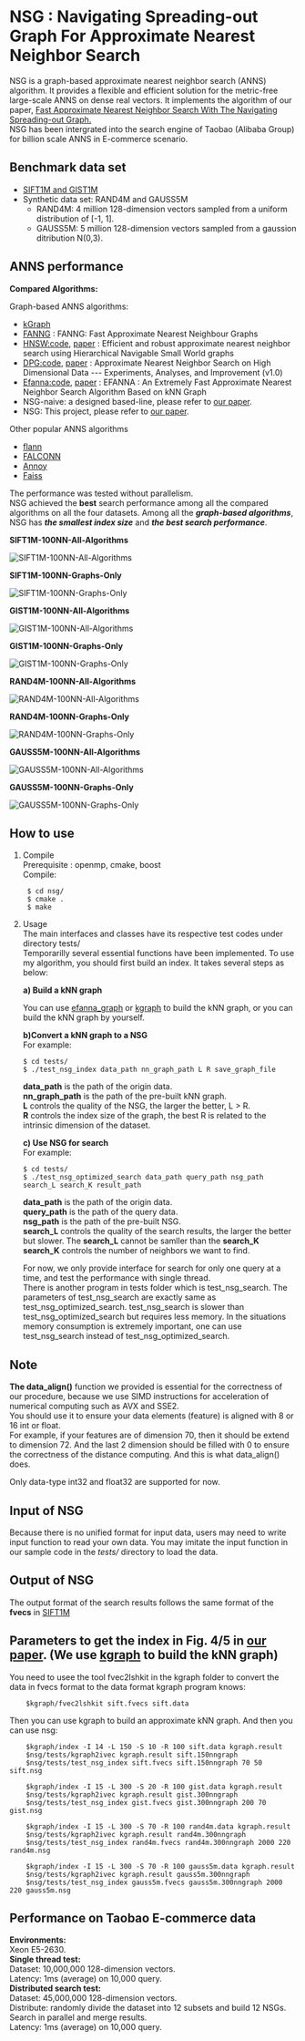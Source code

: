 NSG : Navigating Spreading-out Graph For Approximate Nearest Neighbor Search
======
NSG is a graph-based approximate nearest neighbor search (ANNS) algorithm. It provides a flexible and efficient solution for the metric-free large-scale ANNS on dense real vectors. It implements the algorithm of our paper, [Fast Approximate Nearest Neighbor Search With The Navigating Spreading-out Graph.](https://arxiv.org/abs/1707.00143)   
NSG has been intergrated into the search engine of Taobao (Alibaba Group) for billion scale ANNS in E-commerce scenario.   

Benchmark data set
------
* [SIFT1M and GIST1M](http://corpus-texmex.irisa.fr/)    
* Synthetic data set: RAND4M and GAUSS5M
	* RAND4M: 4 million 128-dimension vectors sampled from a uniform distribution of [-1, 1].
	* GAUSS5M: 5 million 128-dimension vectors sampled from a gaussion ditribution N(0,3).   


ANNS performance
------

**Compared Algorithms:**    

Graph-based ANNS algorithms:
* [kGraph](http://www.kgraph.org)  
* [FANNG](https://pdfs.semanticscholar.org/9ea6/5687a21c869fce7ecf17ca25ffcadbf77d69.pdf) : FANNG: Fast Approximate Nearest Neighbour Graphs     
* [HNSW:code](https://github.com/searchivarius/nmslib),  [paper](https://arxiv.org/abs/1603.09320) : Efficient and robust approximate nearest neighbor search using Hierarchical Navigable Small World graphs      
* [DPG:code](https://github.com/DBWangGroupUNSW/nns_benchmark),  [paper](https://arxiv.org/abs/1610.02455) : Approximate Nearest Neighbor Search on High Dimensional Data --- Experiments, Analyses, and Improvement (v1.0)     
* [Efanna:code](https://github.com/fc731097343/efanna),  [paper](https://arxiv.org/abs/1609.07228) : EFANNA : An Extremely Fast Approximate Nearest Neighbor Search Algorithm Based on kNN Graph       
* NSG-naive: a designed based-line, please refer to [our paper](https://arxiv.org/abs/1707.00143).     
* NSG: This project, please refer to [our paper](https://arxiv.org/abs/1707.00143). 

Other popular ANNS algorithms
* [flann](http://www.cs.ubc.ca/research/flann/)       
* [FALCONN](https://github.com/FALCONN-LIB/FALCONN)      
* [Annoy](https://github.com/spotify/annoy)     
* [Faiss](https://github.com/facebookresearch/faiss)    

The performance was tested without parallelism.    
NSG achieved the **best** search performance among all the compared algorithms on all the four datasets.
Among all the ***graph-based algorithms***, NSG has ***the smallest index size*** and ***the best search performance***.  


**SIFT1M-100NN-All-Algorithms**

![SIFT1M-100NN-All-Algorithms](figures/siftall.png)

**SIFT1M-100NN-Graphs-Only**    

![SIFT1M-100NN-Graphs-Only](figures/sift_graph.png)    

**GIST1M-100NN-All-Algorithms**      

![GIST1M-100NN-All-Algorithms](figures/gistall.png)    

**GIST1M-100NN-Graphs-Only**    

![GIST1M-100NN-Graphs-Only](figures/gist_graph.png)   

**RAND4M-100NN-All-Algorithms**      

![RAND4M-100NN-All-Algorithms](figures/randall.png)    

**RAND4M-100NN-Graphs-Only**    

![RAND4M-100NN-Graphs-Only](figures/rand_graph.png)   

**GAUSS5M-100NN-All-Algorithms**      

![GAUSS5M-100NN-All-Algorithms](figures/gaussall.png)    

**GAUSS5M-100NN-Graphs-Only**    

![GAUSS5M-100NN-Graphs-Only](figures/gauss_graph.png)   

How to use
------
1. Compile    
	Prerequisite : openmp, cmake, boost    
	Compile:   
	
		$ cd nsg/     
		$ cmake .   
		$ make    
		
	
2. Usage      
	The main interfaces and classes have its respective test codes under directory tests/      
	Temporarilly several essential functions have been implemented. To use my algorithm, you should first build an index. It takes several steps as below:    
     
	**a) Build a kNN graph**    
   
    You can use [efanna\_graph](https://github.com/ZJULearning/efanna\_graph) or [kgraph](https://github.com/aaalgo/kgraph) to build the kNN graph, or you can build the kNN graph by yourself.
    	
    **b)Convert a kNN graph to a NSG**        
	For example:  
	```
	$ cd tests/ 	 
	$ ./test_nsg_index data_path nn_graph_path L R save_graph_file     
	```
	**data\_path** is the path of the origin data.    
	**nn\_graph\_path** is the path of the pre-built kNN graph.      
	**L** controls the quality of the NSG, the larger the better, L > R.       
	**R** controls the index size of the graph, the best R is related to the intrinsic dimension of the dataset.   
	
    **c) Use NSG for search**     
	For example:     
	```
	$ cd tests/
	$ ./test_nsg_optimized_search data_path query_path nsg_path search_L search_K result_path    
	```
	**data\_path** is the path of the origin data.     
	**query\_path** is the path of the query data.      
	**nsg\_path** is the path of the pre-built NSG.    
	**search\_L** controls the quality of the search results, the larger the better but slower. The **search_L** cannot be samller than the **search_K**  
	**search\_K** controls the number of neighbors we want to find.      

    For now, we only provide interface for search for only one query at a time, and test the performance with single thread.     
	There is another program in tests folder which is test_nsg_search. The parameters of test_nsg_search are exactly same as test_nsg_optimized_search. 
    test_nsg_search is slower than test_nsg_optimized_search but requires less memory. In the situations memory consumption is extremely important, one can use test_nsg_search instead of test_nsg_optimized_search.

Note    
------
**The data\_align()** function we provided is essential for the correctness of our procedure, because we use SIMD instructions for acceleration of numerical computing such as AVX and SSE2.     
You should use it to ensure your data elements (feature) is aligned with 8 or 16 int or float.     
For example, if your features are of dimension 70, then it should be extend to dimension 72. And the last 2 dimension should be filled with 0 to ensure the correctness of the distance computing. And this is what data\_align() does.    

Only data-type int32 and float32 are supported for now.     

Input of NSG
------
Because there is no unified format for input data, users may need to write input function to read your own data. You may imitate the input function in our sample code in the *tests/* directory to load the data.     

Output of NSG
------
The output format of the search results follows the same format of the **fvecs** in [SIFT1M](http://corpus-texmex.irisa.fr/)     

Parameters to get the index in Fig. 4/5 in [our paper](https://arxiv.org/abs/1707.00143). (We use [kgraph](https://github.com/aaalgo/kgraph) to build the kNN graph)      
------

You need to usee the tool fvec2lshkit in the kgraph folder to convert the data in fvecs format to the data format kgraph program knows:

        $kgraph/fvec2lshkit sift.fvecs sift.data

Then you can use kgraph to build an approximate kNN graph. And then you can use nsg:
		
        $kgraph/index -I 14 -L 150 -S 10 -R 100 sift.data kgraph.result     
        $nsg/tests/kgraph2ivec kgraph.result sift.150nngraph
        $nsg/tests/test_nsg_index sift.fvecs sift.150nngraph 70 50 sift.nsg   

        $kgraph/index -I 15 -L 300 -S 20 -R 100 gist.data kgraph.result     
        $nsg/tests/kgraph2ivec kgraph.result gist.300nngraph
        $nsg/tests/test_nsg_index gist.fvecs gist.300nngraph 200 70 gist.nsg  
		
        $kgraph/index -I 15 -L 300 -S 70 -R 100 rand4m.data kgraph.result     
        $nsg/tests/kgraph2ivec kgraph.result rand4m.300nngraph
        $nsg/tests/test_nsg_index rand4m.fvecs rand4m.300nngraph 2000 220 rand4m.nsg        
	
        $kgraph/index -I 15 -L 300 -S 70 -R 100 gauss5m.data kgraph.result     
        $nsg/tests/kgraph2ivec kgraph.result gauss5m.300nngraph
        $nsg/tests/test_nsg_index gauss5m.fvecs gauss5m.300nngraph 2000 220 gauss5m.nsg   
		

Performance on Taobao E-commerce data
------
**Environments:**   
Xeon E5-2630.      
**Single thread test:**    
Dataset:  10,000,000 128-dimension vectors.     
Latency:  1ms (average) on 10,000 query.   
**Distributed search test:**     
Dataset:  45,000,000 128-dimension vectors.  
Distribute:  randomly divide the dataset into 12 subsets and build 12 NSGs. Search in parallel and merge results.     
Latency:  1ms (average) on 10,000 query.        

